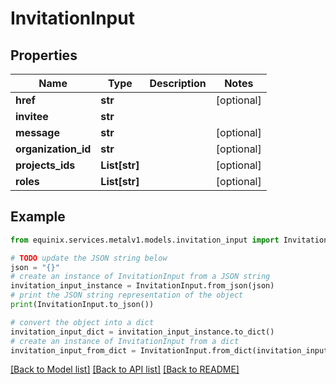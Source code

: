 # InvitationInput


## Properties

Name | Type | Description | Notes
------------ | ------------- | ------------- | -------------
**href** | **str** |  | [optional] 
**invitee** | **str** |  | 
**message** | **str** |  | [optional] 
**organization_id** | **str** |  | [optional] 
**projects_ids** | **List[str]** |  | [optional] 
**roles** | **List[str]** |  | [optional] 

## Example

```python
from equinix.services.metalv1.models.invitation_input import InvitationInput

# TODO update the JSON string below
json = "{}"
# create an instance of InvitationInput from a JSON string
invitation_input_instance = InvitationInput.from_json(json)
# print the JSON string representation of the object
print(InvitationInput.to_json())

# convert the object into a dict
invitation_input_dict = invitation_input_instance.to_dict()
# create an instance of InvitationInput from a dict
invitation_input_from_dict = InvitationInput.from_dict(invitation_input_dict)
```
[[Back to Model list]](../README.md#documentation-for-models) [[Back to API list]](../README.md#documentation-for-api-endpoints) [[Back to README]](../README.md)


